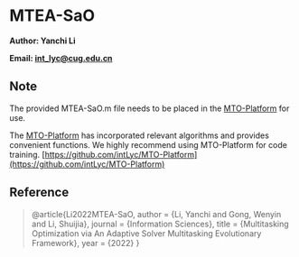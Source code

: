 # MTEA-SaO

**Author: Yanchi Li**

**Email: int_lyc@cug.edu.cn**

## Note

The provided MTEA-SaO.m file needs to be placed in the [MTO-Platform](https://github.com/intLyc/MTO-Platform) for use.

The [MTO-Platform](https://github.com/intLyc/MTO-Platform) has incorporated relevant algorithms and provides convenient functions. We highly recommend using MTO-Platform for code training. [https://github.com/intLyc/MTO-Platform](https://github.com/intLyc/MTO-Platform)

## Reference

> @article{Li2022MTEA-SaO,
>     author = {Li, Yanchi and Gong, Wenyin and Li, Shuijia},
>     journal = {Information Sciences},
>     title = {Multitasking Optimization via An Adaptive Solver Multitasking Evolutionary Framework},
>     year = {2022}
> }